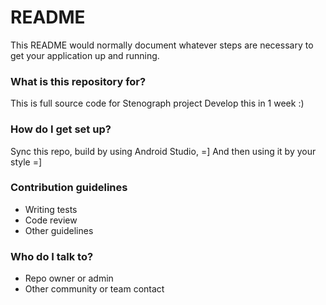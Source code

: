 # README #

This README would normally document whatever steps are necessary to get your application up and running.

### What is this repository for? ###

This is full source code for Stenograph project
Develop this in 1 week :)

### How do I get set up? ###

Sync this repo, build by using Android Studio, =]
And then using it by your style =]

### Contribution guidelines ###

* Writing tests
* Code review
* Other guidelines

### Who do I talk to? ###

* Repo owner or admin
* Other community or team contact